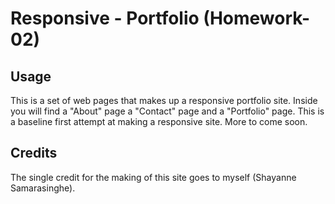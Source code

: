 # Responsive - Portfolio (Homework-02)


## Usage 

This is a set of web pages that makes up a responsive portfolio site. Inside you will find a "About" page a "Contact" page and a "Portfolio" page. This is a baseline first attempt at making a responsive site. More to come soon. 


## Credits

The single credit for the making of this site goes to myself (Shayanne Samarasinghe). 







